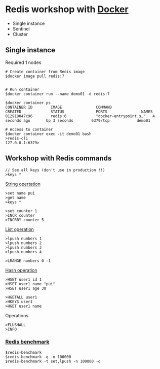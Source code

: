 # Redis workshop with [Docker](https://hub.docker.com/_/redis)
* Single instance
* Sentinel
* Cluster

## Single instance
Required  1 nodes

```
# Create container from Redis image
$docker image pull redis:7


# Run container
$docker container run --name demo01 -d redis:7

$docker container ps
CONTAINER ID        IMAGE               COMMAND                  CREATED             STATUS              PORTS               NAMES
012918047c96        redis:6             "docker-entrypoint.s…"   4 seconds ago       Up 3 seconds        6379/tcp            demo01

# Access to container
$docker container exec -it demo01 bash
>redis-cli
127.0.0.1:6379>
```

## Workshop with Redis commands
```
// See all keys (don't use in production !!)
>keys *
```

[String opertation](https://redis.io/docs/latest/commands/?group=string)
```
>set name pui
>get name
>keys *

>set counter 1
>INCR counter
>INCRBY counter 5
```
[List operation](https://redis.io/docs/latest/commands/?group=list)
```
>lpush numbers 1
>lpush numbers 2
>lpush numbers 3
>lpush numbers 4

>LRANGE numbers 0 -1
```
[Hash operation](https://redis.io/docs/latest/commands/?group=hash)
```
>HSET user1 id 1
>HSET user1 name "pui"
>HSET user1 age 30

>HGETALL user1
>HKEYS user1
>HGET user1 name
```

Operations
```
>FLUSHALL
>INFO
```

### [Redis benchmark](https://redis.io/docs/latest/operate/oss_and_stack/management/optimization/benchmarks/)
```
$redis-benchmark
$redis-benchmark -q -n 100000
$redis-benchmark -t set,lpush -n 100000 -q
```


